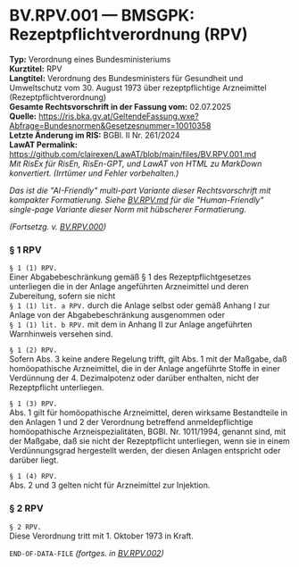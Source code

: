 # BV.RPV.001 — BMSGPK: Rezeptpflichtverordnung (RPV)
**Typ:** Verordnung eines Bundesministeriums  
**Kurztitel:** RPV  
**Langtitel:** Verordnung des Bundesministers für Gesundheit und Umweltschutz vom 30. August 1973 über rezeptpflichtige Arzneimittel (Rezeptpflichtverordnung)  
**Gesamte Rechtsvorschrift in der Fassung vom:** 02.07.2025  
**Quelle:** https://ris.bka.gv.at/GeltendeFassung.wxe?Abfrage=Bundesnormen&Gesetzesnummer=10010358  
**Letzte Änderung im RIS:** BGBl. II Nr. 261/2024  
**LawAT Permalink:** https://github.com/clairexen/LawAT/blob/main/files/BV.RPV.001.md  
*Mit RisEx für RisEn, RisEn-GPT, und LawAT von HTML zu MarkDown konvertiert. (Irrtümer und Fehler vorbehalten.)*

*Das ist die "AI-Friendly" multi-part Variante dieser Rechtsvorschrift mit kompakter Formatierung. Siehe [BV.RPV.md](BV.RPV.md) für die "Human-Friendly" single-page Variante dieser Norm mit hübscherer Formatierung.*

*(Fortsetzg. v. [BV.RPV.000](BV.RPV.000.md))*


### § 1 RPV

`§ 1 (1) RPV.`  
Einer Abgabebeschränkung gemäß § 1 des Rezeptpflichtgesetzes unterliegen die in der Anlage angeführten Arzneimittel und deren Zubereitung, sofern sie nicht  
`§ 1 (1) lit. a RPV.`
durch die Anlage selbst oder gemäß Anhang I zur Anlage von der Abgabebeschränkung ausgenommen oder  
`§ 1 (1) lit. b RPV.`
mit dem in Anhang II zur Anlage angeführten Warnhinweis versehen sind.

`§ 1 (2) RPV.`  
Sofern Abs. 3 keine andere Regelung trifft, gilt Abs. 1 mit der Maßgabe, daß homöopathische Arzneimittel, die in der Anlage angeführte Stoffe in einer Verdünnung der 4. Dezimalpotenz oder darüber enthalten, nicht der Rezeptpflicht unterliegen.

`§ 1 (3) RPV.`  
Abs. 1 gilt für homöopathische Arzneimittel, deren wirksame Bestandteile in den Anlagen 1 und 2 der Verordnung betreffend anmeldepflichtige homöopathische Arzneispezialitäten, BGBl. Nr. 1011/1994, genannt sind, mit der Maßgabe, daß sie nicht der Rezeptpflicht unterliegen, wenn sie in einem Verdünnungsgrad hergestellt werden, der diesen Anlagen entspricht oder darüber liegt.

`§ 1 (4) RPV.`  
Abs. 2 und 3 gelten nicht für Arzneimittel zur Injektion.

### § 2 RPV

`§ 2 RPV.`  
Diese Verordnung tritt mit 1. Oktober 1973 in Kraft.

`END-OF-DATA-FILE` *(fortges. in [BV.RPV.002](BV.RPV.002.md))*
